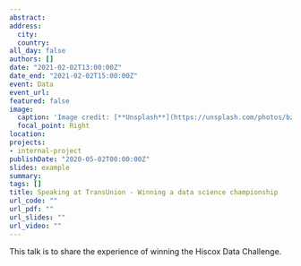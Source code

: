 ```yaml
---
abstract: 
address:
  city: 
  country: 
all_day: false
authors: []
date: "2021-02-02T13:00:00Z"
date_end: "2021-02-02T15:00:00Z"
event: Data
event_url: 
featured: false
image:
  caption: 'Image credit: [**Unsplash**](https://unsplash.com/photos/bzdhc5b3Bxs)'
  focal_point: Right
location: 
projects:
- internal-project
publishDate: "2020-05-02T00:00:00Z"
slides: example
summary: 
tags: []
title: Speaking at TransUnion - Winning a data science championship
url_code: ""
url_pdf: ""
url_slides: ""
url_video: ""
---
```


This talk is to share the experience of winning the Hiscox Data Challenge.
